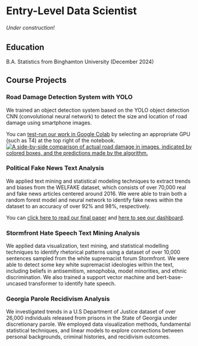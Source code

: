 # Entry-Level Data Scientist
###### Under construction!

## Education
B.A. Statistics from Binghamton University (December 2024)

## Course Projects

### Road Damage Detection System with YOLO
We trained an object detection system based on the YOLO object detection CNN (convolutional neural network) to detect the size and location of road damage using smartphone images.

You can [test-run our work in Google Colab](https://colab.research.google.com/drive/1ntKCAkGmbv1wwOVDDFbN7EZw6u2nvHk9?usp=sharing) by selecting an appropriate GPU (such as T4) at the top right of the notebook.
[![A side-by-side comparison of actual road damage in images, indicated by colored boxes, and the predictions made by the algorithm.](/assets/images/roaddamage_predictions.png "Road damage predictions")](https://colab.research.google.com/drive/1ntKCAkGmbv1wwOVDDFbN7EZw6u2nvHk9?usp=sharing)

### Political Fake News Text Analysis
We applied text mining and statistical modeling techniques to extract trends and biases from the WELFAKE dataset, which consists of over 70,000 real and fake news articles centered around 2016. We were able to train both a random forest model and neural network to identify fake news within the dataset to an accuracy of over 92% and 98%, respectively.

You can [click here to read our final paper](https://docs.google.com/document/d/e/2PACX-1vS0qTbjOPIpj7XYmjieY6VH1mKGkCGGGILaByoD24WEj72B9hDpzHuRdgwjIOwr7Q/pub) and [here to see our dashboard](https://docs.google.com/presentation/d/e/2PACX-1vTT3efndVosqPZP-4bEGdedxYELHB6EyjXsNy6uNGDYo_Uen7yAYHpO-twHMhoo3Q/pub?start=false&loop=false&delayms=3000).


### Stormfront Hate Speech Text Mining Analysis
We applied data visualization, text mining, and statistical modelling techniques to identify rhetorical patterns using a dataset of over 10,000 sentences sampled from the white supremacist forum Stormfront. We were able to detect some key white supremacist ideologies within the text, including beliefs in antisemitism, xenophobia, model minorities, and ethnic discrimination. We also trained a support vector machine and bert-base-uncased transformer to identify hate speech.


### Georgia Parole Recidivism Analysis
We investigated trends in a U.S Department of Justice dataset of over 26,000 individuals released from prisons in the State of Georgia under discretionary parole. We employed data visualization methods, fundamental statistical techniques, and linear models to explore connections between personal backgrounds, criminal histories, and recidivism outcomes.